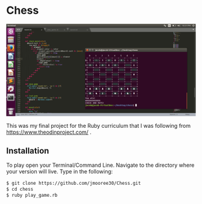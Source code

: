 # Chess

![Image Hover Text](/ss.png)

This was my final project for the Ruby curriculum that I was following from https://www.theodinproject.com/ .

## Installation

To play open your Terminal/Command Line. Navigate to the directory where your version will live. Type in the following:

```
$ git clone https://github.com/jmooree30/Chess.git
$ cd chess
$ ruby play_game.rb
```
